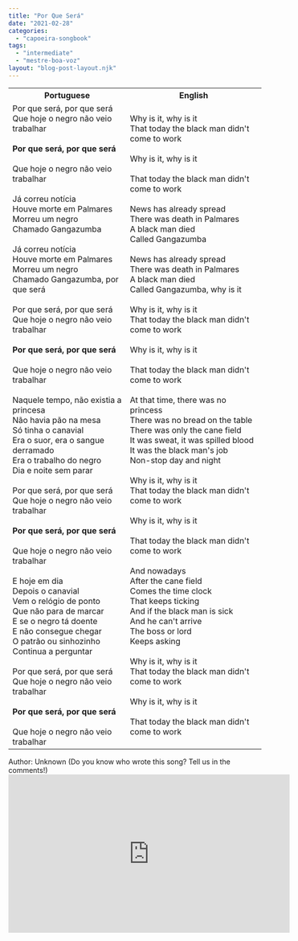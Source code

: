 ```yaml
---
title: "Por Que Será"
date: "2021-02-28"
categories: 
  - "capoeira-songbook"
tags: 
  - "intermediate"
  - "mestre-boa-voz"
layout: "blog-post-layout.njk"
---
```


<table class="capoeira-table">
    <tr class="header-row">
        <th>Portuguese</th>
        <th>English</th>
    </tr>
    <tr>
        <td>Por que será, por que será<br>
        Que hoje o negro não veio trabalhar<br><br>
        <strong>Por que será, por que será</strong><br><br>
        Que hoje o negro não veio trabalhar<br><br>
        Já correu notícia<br>
        Houve morte em Palmares<br>
        Morreu um negro<br>
        Chamado Gangazumba<br><br>
        Já correu notícia<br>
        Houve morte em Palmares<br>
        Morreu um negro<br>
        Chamado Gangazumba, por que será<br><br>
        Por que será, por que será<br>
        Que hoje o negro não veio trabalhar<br><br>
        <strong>Por que será, por que será</strong><br><br>
        Que hoje o negro não veio trabalhar<br><br>
        Naquele tempo, não existia a princesa<br>
        Não havia pão na mesa<br>
        Só tinha o canavial<br>
        Era o suor, era o sangue derramado<br>
        Era o trabalho do negro<br>
        Dia e noite sem parar<br><br>
        Por que será, por que será<br>
        Que hoje o negro não veio trabalhar<br><br>
        <strong>Por que será, por que será</strong><br><br>
        Que hoje o negro não veio trabalhar<br><br>
        E hoje em dia<br>
        Depois o canavial<br>
        Vem o relógio de ponto<br>
        Que não para de marcar<br>
        E se o negro tá doente<br>
        E não consegue chegar<br>
        O patrão ou sinhozinho<br>
        Continua a perguntar<br><br>
        Por que será, por que será<br>
        Que hoje o negro não veio trabalhar<br><br>
        <strong>Por que será, por que será</strong><br><br>
        Que hoje o negro não veio trabalhar</td>
        <td>Why is it, why is it<br>
        That today the black man didn't come to work<br><br>
        Why is it, why is it<br><br>
        That today the black man didn't come to work<br><br>
        News has already spread<br>
        There was death in Palmares<br>
        A black man died<br>
        Called Gangazumba<br><br>
        News has already spread<br>
        There was death in Palmares<br>
        A black man died<br>
        Called Gangazumba, why is it<br><br>
        Why is it, why is it<br>
        That today the black man didn't come to work<br><br>
        Why is it, why is it<br><br>
        That today the black man didn't come to work<br><br>
        At that time, there was no princess<br>
        There was no bread on the table<br>
        There was only the cane field<br>
        It was sweat, it was spilled blood<br>
        It was the black man's job<br>
        Non-stop day and night<br><br>
        Why is it, why is it<br>
        That today the black man didn't come to work<br><br>
        Why is it, why is it<br><br>
        That today the black man didn't come to work<br><br>
        And nowadays<br>
        After the cane field<br>
        Comes the time clock<br>
        That keeps ticking<br>
        And if the black man is sick<br>
        And he can't arrive<br>
        The boss or lord<br>
        Keeps asking<br><br>
        Why is it, why is it<br>
        That today the black man didn't come to work<br><br>
        Why is it, why is it<br><br>
        That today the black man didn't come to work</td>
    </tr>
</table>

<figcaption>
Author: Unknown (Do you know who wrote this song? Tell us in the comments!)
</figcaption>

<iframe width="560" height="315" src="https://www.youtube.com/embed/cTUIwCYfzhg" title="YouTube video player" frameborder="0" allow="accelerometer; autoplay; clipboard-write; encrypted-media; gyroscope; picture-in-picture" allowfullscreen></iframe>